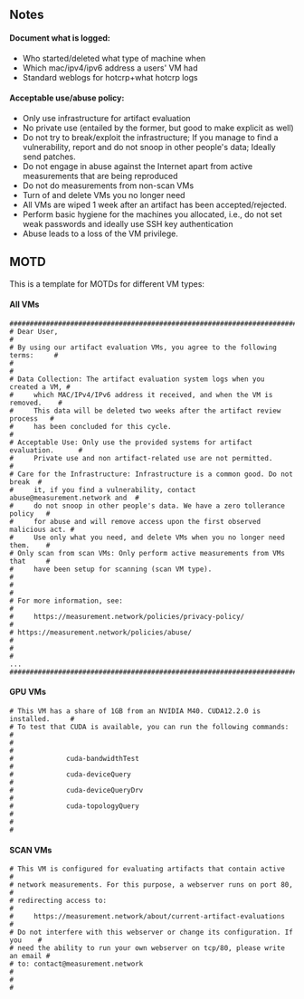 ## Notes
#### Document what is logged:
- Who started/deleted what type of machine when
- Which mac/ipv4/ipv6 address a users' VM had
- Standard weblogs for hotcrp+what hotcrp logs

#### Acceptable use/abuse policy:
- Only use infrastructure for artifact evaluation
- No private use (entailed by the former, but good to make explicit as well)
- Do not try to break/exploit the infrastructure; If you manage to find a
  vulnerability, report and do not snoop in other people's data; Ideally send
  patches.
- Do not engage in abuse against the Internet apart from active measurements
  that are being reproduced
- Do not do measurements from non-scan VMs
- Turn of and delete VMs you no longer need
- All VMs are wiped 1 week after an artifact has been accepted/rejected.
- Perform basic hygiene for the machines you allocated, i.e., do not set weak
  passwords and ideally use SSH key authentication
- Abuse leads to a loss of the VM privilege.

## MOTD
This is a template for MOTDs for different VM types:

#### All VMs

```
###############################################################################
# Dear User,                                                                  #
# By using our artifact evaluation VMs, you agree to the following terms:     #
#                                                                             #
# Data Collection: The artifact evaluation system logs when you created a VM, #
#     which MAC/IPv4/IPv6 address it received, and when the VM is removed.    #
#     This data will be deleted two weeks after the artifact review process   #
#     has been concluded for this cycle.                                      #
# Acceptable Use: Only use the provided systems for artifact evaluation.      #
#     Private use and non artifact-related use are not permitted.             #
# Care for the Infrastructure: Infrastructure is a common good. Do not break  #
#     it, if you find a vulnerability, contact abuse@measurement.network and  #
#     do not snoop in other people's data. We have a zero tollerance policy   #
#     for abuse and will remove access upon the first observed malicious act. #
#     Use only what you need, and delete VMs when you no longer need them.    #
# Only scan from scan VMs: Only perform active measurements from VMs that     #
#     have been setup for scanning (scan VM type).                            #
#                                                                             #
# For more information, see:                                                  #
#     https://measurement.network/policies/privacy-policy/                    #
# https://measurement.network/policies/abuse/                                 #
#                                                                             #
...
###############################################################################

```

#### GPU VMs

```
# This VM has a share of 1GB from an NVIDIA M40. CUDA12.2.0 is installed.     #
# To test that CUDA is available, you can run the following commands:         #
#                                                                             #
#             cuda-bandwidthTest                                              #
#             cuda-deviceQuery                                                #
#             cuda-deviceQueryDrv                                             #
#             cuda-topologyQuery                                              #
#                                                                             #
```

#### SCAN VMs

```
# This VM is configured for evaluating artifacts that contain active          #
# network measurements. For this purpose, a webserver runs on port 80,        #
# redirecting access to:                                                      #
#     https://measurement.network/about/current-artifact-evaluations          #
# Do not interfere with this webserver or change its configuration. If you    #
# need the ability to run your own webserver on tcp/80, please write an email #
# to: contact@measurement.network                                             #
#                                                                             #
```

